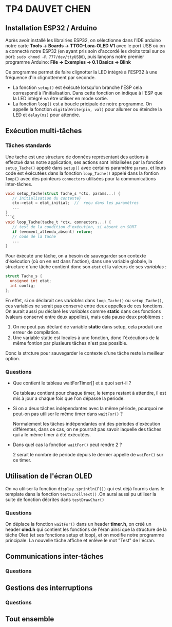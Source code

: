 # TP4 DAUVET CHEN

## Installation ESP32 / Arduino

Après avoir installé les librairies ESP32, on sélectionne dans l'IDE arduino notre carte **Tools -> Boards -> TTGO-Lora-OLED V1** avec le port USB où on a connecté notre ESP32 (en ayant pris soin d'accordé les droits total sur ce port: `sudo chmod -R 777/dev/ttyUSB0`), puis lançons notre premier programme Arduino: **File -> Exemples -> 0.1 Basics -> Blink**

Ce programme permet de faire clignotter la LED intégré à l'ESP32 à une fréquence d'in clignottement par seconde.

* La fonction `setup()` est éxécuté lorsqu'on branche l'ESP cela correspond à l'initialisation. Dans cette fonction on indique à l'ESP que la LED intégré va être utiliser en mode sortie.
* La fonction `loop()` est a boucle pricipale de notre programme. On appelle la fonction `digitalWrite(pin, val)` pour allumer ou éteindre la LED et `delay(ms)` pour attendre. 

## Exécution multi-tâches

### Tâches standards

Une tache est une structure de données représentant des actions à effectué dans notre application, ses actions sont initialisées par la fonction `setup_Tache()` appelé dans `setup()` avec certains paramètre `params`, et leurs code est éxécutées dans la fonction `loop_Tache()` appelé dans la fontion `loop()` avec des pointeurs `connectors` utilisées pour la communications inter-tâches.

```C
void setup_Tache(struct Tache_s *ctx, params...) {
   // Initialisation du contexte}
   ctx->etat = etat_initial;  //  reçu dans les paramètres
   ...
}
```C
void loop_Tache(tache_t *ctx, connectors...) {   
   // test de la condition d'exécution, si absent on SORT
   if (evement_attendu_absent) return;
   // code de la tache
   ...
}
```

Pour éxécuté une tâche, on a besoin de sauvegarder son contexte d'éxécution (où on en est dans l'action), dans une variable globale, la structure d'une tâche contient donc son `etat` et la valeurs de ses *variables* :

```C
struct Tache_s {
  unsigned int etat;  
  int config;        
}; 
```

En effet, si on déclarait ces *variables* dans `loop_Tache()` ou `setup_Tache()`, ces variables ne serait pas conservé entre deux appelles de ces fonctions. On aurait aussi pu déclaré les *variables* comme **static** dans ces fonctions (valeurs conservé entre deux appelles), mais cela pause deux problèmes :

1. On ne peut pas déclaré de variable **static** dans setup, cela produit une erreur de compilation.
2. Une variable static est locales à une fonction, donc l'éxécutions de la même fontion par plusieurs tâches n'est pas possible.

Donc la strcture pour sauvegarder le contexte d'une tâche reste la meilleur option.

### Questions

* Que contient le tableau waitForTimer[] et à quoi sert-il ?

    Ce tableau contient pour chaque timer, le temps restant à attendre, il est mis à jour a chaque fois que l'on dépasse la periode.

* Si on a deux tâches indépendantes avec la même période, pourquoi ne peut-on pas utiliser le même timer dans `waitFor()` ?

    Normalement les tâches indépendantes ont des périodes d'exécution différentes, dans ce cas, on ne pourrait pas savoir laquelle des tâches qui a le même timer à été éxécutées.

* Dans quel cas la fonction `waitFor()` peut rendre 2 ?

    2 serait le nombre de periode depuis le dernier appelle de `waiFor()` sur ce timer.

## Utilisation de l'écran OLED

On va utiliser la fonction `display.sprintln(F())` qui est déjà fournis dans le template dans la fonction `testScrollText()` .On aurai aussi pu utiliser la suite de fonction décrites dans `testDrawChar()`

### Questions

On déplace la fonction `waitFor()` dans un header **timer.h**, on créé un header **oled.h** qui contient les fonctions de l'éran ainsi que la structure de la tâche Oled (et ses fonctions setup et loop), et on modifie notre programme principale.
La nouvelle tâche affiche et enlève le mot "Test" de l'écran.

## Communications inter-tâches

### Questions

## Gestions des interruptions

### Questions

## Tout ensemble